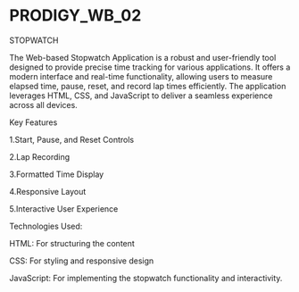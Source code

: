 # PRODIGY_WB_02
STOPWATCH

The Web-based Stopwatch Application is a robust and user-friendly tool designed to provide precise time tracking for various applications. It offers a modern interface and real-time functionality, allowing users to measure elapsed time, pause, reset, and record lap times efficiently. The application leverages HTML, CSS, and JavaScript to deliver a seamless experience across all devices.

Key Features

1.Start, Pause, and Reset Controls

2.Lap Recording

3.Formatted Time Display

4.Responsive Layout

5.Interactive User Experience

Technologies Used:


HTML: For structuring the content


CSS: For styling and responsive design


JavaScript: For implementing the stopwatch functionality and interactivity.


